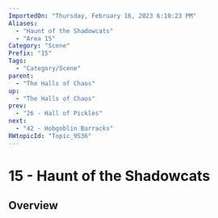 ```yaml
---
ImportedOn: "Thursday, February 16, 2023 6:10:23 PM"
Aliases:
  - "Haunt of the Shadowcats"
  - "Area 15"
Category: "Scene"
Prefix: "15"
Tags:
  - "Category/Scene"
parent:
  - "The Halls of Chaos"
up:
  - "The Halls of Chaos"
prev:
  - "26 - Hall of Pickles"
next:
  - "42 - Hobgoblin Barracks"
RWtopicId: "Topic_9536"
---
```

# 15 - Haunt of the Shadowcats
## Overview
